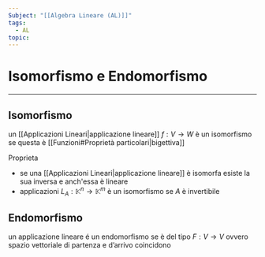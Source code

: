 ```yaml
---
Subject: "[[Algebra Lineare (AL)]]"
tags:
  - AL
topic:
---
```


# Isomorfismo e Endomorfismo
---

## Isomorfismo

un [[Applicazioni Lineari|applicazione lineare]] $f:V \rightarrow W$ è un isomorfismo se questa è [[Funzioni#Proprietà particolari|bigettiva]]


Proprieta
- se una [[Applicazioni Lineari|applicazione lineare]] è isomorfa esiste la sua inversa e anch'essa è lineare
 - applicazioni $L_A : \mathbb{K}^n \rightarrow \mathbb{K}^m$ è un isomorfismo se $A$  è invertibile

## Endomorfismo

un applicazione lineare é un endomorfismo se è del tipo $F:V \rightarrow V$ ovvero spazio vettoriale di partenza e d’arrivo coincidono
